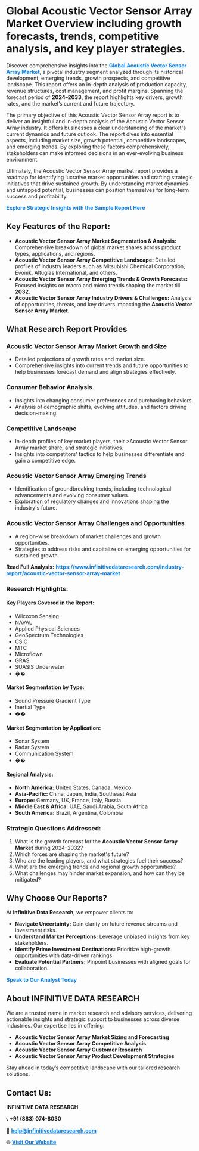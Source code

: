 <h1>Global Acoustic Vector Sensor Array Market Overview including growth forecasts, trends, competitive analysis, and key player strategies.</h1>
<p>
Discover comprehensive insights into the 
<a href="https://www.infinitivedataresearch.com/industry-report/acoustic-vector-sensor-array-market" rel="dofollow" style="color: #007BFF; text-decoration: none;"><strong>Global Acoustic Vector Sensor Array Market</strong></a>, a pivotal industry segment analyzed through its historical development, emerging trends, growth prospects, and competitive landscape. This report offers an in-depth analysis of production capacity, revenue structures, cost management, and profit margins. Spanning the forecast period of <strong>2024–2033</strong>, the report highlights key drivers, growth rates, and the market’s current and future trajectory.
</p>
<p>
The primary objective of this Acoustic Vector Sensor Array report is to deliver an insightful and in-depth analysis of the Acoustic Vector Sensor Array industry. It offers businesses a clear understanding of the market's current dynamics and future outlook. The report dives into essential aspects, including market size, growth potential, competitive landscapes, and emerging trends. By exploring these factors comprehensively, stakeholders can make informed decisions in an ever-evolving business environment.
</p>
<p>
Ultimately, the Acoustic Vector Sensor Array market report provides a roadmap for identifying lucrative market opportunities and crafting strategic initiatives that drive sustained growth. By understanding market dynamics and untapped potential, businesses can position themselves for long-term success and profitability.
</p>
<p>
<a href="https://www.infinitivedataresearch.com/request-sample/reportId=109380" style="color: #007BFF; text-decoration: none;"><strong>Explore Strategic Insights with the Sample Report Here</strong></a>
</p>

<h2>Key Features of the Report:</h2>
<ul>
<li><strong>Acoustic Vector Sensor Array Market Segmentation & Analysis:</strong> Comprehensive breakdown of global market shares across product types, applications, and regions.</li>
<li><strong>Acoustic Vector Sensor Array Competitive Landscape:</strong> Detailed profiles of industry leaders such as Mitsubishi Chemical Corporation, Evonik, Altuglas International, and others.</li>
<li><strong>Acoustic Vector Sensor Array Emerging Trends & Growth Forecasts:</strong> Focused insights on macro and micro trends shaping the market till <strong>2032</strong>.</li>
<li><strong>Acoustic Vector Sensor Array Industry Drivers & Challenges:</strong> Analysis of opportunities, threats, and key drivers impacting the <strong>Acoustic Vector Sensor Array Market</strong>.</li>
</ul>

<h2>What Research Report Provides</h2>
<h3>Acoustic Vector Sensor Array Market Growth and Size</h3>
<ul>
<li>Detailed projections of growth rates and market size.</li>
<li>Comprehensive insights into current trends and future opportunities to help businesses forecast demand and align strategies effectively.</li>
</ul>

<h3>Consumer Behavior Analysis</h3>
<ul>
<li>Insights into changing consumer preferences and purchasing behaviors.</li>
<li>Analysis of demographic shifts, evolving attitudes, and factors driving decision-making.</li>
</ul>

<h3>Competitive Landscape</h3>
<ul>
<li>In-depth profiles of key market players, their >Acoustic Vector Sensor Array market share, and strategic initiatives.</li>
<li>Insights into competitors' tactics to help businesses differentiate and gain a competitive edge.</li>
</ul>

<h3>Acoustic Vector Sensor Array Emerging Trends</h3>
<ul>
<li>Identification of groundbreaking trends, including technological advancements and evolving consumer values.</li>
<li>Exploration of regulatory changes and innovations shaping the industry's future.</li>
</ul>

<h3>Acoustic Vector Sensor Array Challenges and Opportunities</h3>
<ul>
<li>A region-wise breakdown of market challenges and growth opportunities.</li>
<li>Strategies to address risks and capitalize on emerging opportunities for sustained growth.</li>
</ul>
<p><strong>Read Full Analysis:</strong> <a href="https://www.infinitivedataresearch.com/industry-report/acoustic-vector-sensor-array-market" rel="dofollow" style="color: #007BFF; text-decoration: none;"><strong>https://www.infinitivedataresearch.com/industry-report/acoustic-vector-sensor-array-market</strong></a></p>
<h3>Research Highlights:</h3>
<h4>Key Players Covered in the Report:</h4>
<ul><li>Wilcoxon Sensing</li><li>NAVAL</li><li>Applied Physical Sciences</li><li>GeoSpectrum Technologies</li><li>CSIC</li><li>MTC</li><li>Microflown</li><li>GRAS</li><li>SUASIS Underwater</li><li>��</li></ul>
<h4>Market Segmentation by Type:</h4>
<ul><li>Sound Pressure Gradient Type</li><li>Inertial Type</li><li>��</li></ul>
<h4>Market Segmentation by Application:</h4>
<ul><li>Sonar System</li><li>Radar System</li><li>Communication System</li><li>��</li></ul>

<h4>Regional Analysis:</h4>
<ul>
<li><strong>North America:</strong> United States, Canada, Mexico</li>
<li><strong>Asia-Pacific:</strong> China, Japan, India, Southeast Asia</li>
<li><strong>Europe:</strong> Germany, UK, France, Italy, Russia</li>
<li><strong>Middle East & Africa:</strong> UAE, Saudi Arabia, South Africa</li>
<li><strong>South America:</strong> Brazil, Argentina, Colombia</li>
</ul>

<h3>Strategic Questions Addressed:</h3>
<ol>
<li>What is the growth forecast for the <strong>Acoustic Vector Sensor Array Market</strong> during 2024–2032?</li>
<li>Which forces are shaping the market's future?</li>
<li>Who are the leading players, and what strategies fuel their success?</li>
<li>What are the emerging trends and regional growth opportunities?</li>
<li>What challenges may hinder market expansion, and how can they be mitigated?</li>
</ol>

<h2>Why Choose Our Reports?</h2>
<p>At <strong>Infinitive Data Research</strong>, we empower clients to:</p>
<ul>
<li><strong>Navigate Uncertainty:</strong> Gain clarity on future revenue streams and investment risks.</li>
<li><strong>Understand Market Perceptions:</strong> Leverage unbiased insights from key stakeholders.</li>
<li><strong>Identify Prime Investment Destinations:</strong> Prioritize high-growth opportunities with data-driven rankings.</li>
<li><strong>Evaluate Potential Partners:</strong> Pinpoint businesses with aligned goals for collaboration.</li>
</ul>
<p><a href="https://www.infinitivedataresearch.com/industry-report/acoustic-vector-sensor-array-market" rel="dofollow" style="color: #007BFF; text-decoration: none;"><strong>Speak to Our Analyst Today</strong></a></p>

<h2>About INFINITIVE DATA RESEARCH</h2>
<p>We are a trusted name in market research and advisory services, delivering actionable insights and strategic support to businesses across diverse industries. Our expertise lies in offering:</p>
<ul>
<li><strong>Acoustic Vector Sensor Array Market Sizing and Forecasting</strong></li>
<li><strong>Acoustic Vector Sensor Array Competitive Analysis</strong></li>
<li><strong>Acoustic Vector Sensor Array Customer Research</strong></li>
<li><strong>Acoustic Vector Sensor Array Product Development Strategies</strong></li>
</ul>
<p>Stay ahead in today’s competitive landscape with our tailored research solutions.</p>

<h2>Contact Us:</h2>
<p><strong>INFINITIVE DATA RESEARCH</strong></p>
<p>📞 <strong>+91 (883) 074-8030</strong></p>
<p>📧 <strong><a href="mailto:help@infinitivedataresearch.com" style="color: #007BFF;">help@infinitivedataresearch.com</a></strong></p>
<p>🌐 <strong><a href="https://www.infinitivedataresearch.com" rel="dofollow" style="color: #007BFF;">Visit Our Website</a></strong></p>